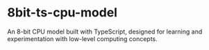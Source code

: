 # 8bit-ts-cpu-model
An 8-bit CPU model built with TypeScript, designed for learning and experimentation with low-level computing concepts.
